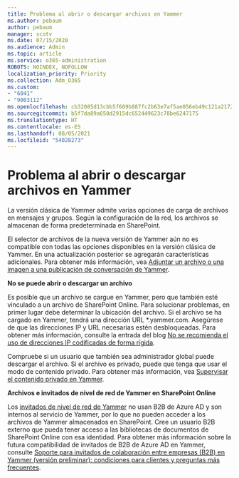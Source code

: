 ```yaml
---
title: Problema al abrir o descargar archivos en Yammer
ms.author: pebaum
author: pebaum
manager: scotv
ms.date: 07/15/2020
ms.audience: Admin
ms.topic: article
ms.service: o365-administration
ROBOTS: NOINDEX, NOFOLLOW
localization_priority: Priority
ms.collection: Adm_O365
ms.custom:
- "6041"
- "9003112"
ms.openlocfilehash: cb32085d13cbb5f609b887fc2b63e7af5ae056eb49c121a21722a147c67e30d8
ms.sourcegitcommit: b5f7da89a650d2915dc652449623c78be6247175
ms.translationtype: HT
ms.contentlocale: es-ES
ms.lasthandoff: 08/05/2021
ms.locfileid: "54028273"
---
```

# <a name="issue-opening-or-downloading-files-in-yammer"></a>Problema al abrir o descargar archivos en Yammer

La versión clásica de Yammer admite varias opciones de carga de archivos en mensajes y grupos. Según la configuración de la red, los archivos se almacenan de forma predeterminada en SharePoint.

El selector de archivos de la nueva versión de Yammer aún no es compatible con todas las opciones disponibles en la versión clásica de Yammer. En una actualización posterior se agregarán características adicionales. Para obtener más información, vea [Adjuntar un archivo o una imagen a una publicación de conversación de Yammer](https://support.microsoft.com/office/attach-a-file-or-image-to-a-yammer-conversation-post-8d2d17f7-8f37-4535-961e-518d751be7e8).

**No se puede abrir o descargar un archivo**  

Es posible que un archivo se cargue en Yammer, pero que también esté vinculado a un archivo de SharePoint Online. Para solucionar problemas, en primer lugar debe determinar la ubicación del archivo. Si el archivo se ha cargado en Yammer, tendrá una dirección URL *.yammer.com. Asegúrese de que las direcciones IP y URL necesarias estén desbloqueadas. Para obtener más información, consulte la entrada del blog [No se recomienda el uso de direcciones IP codificadas de forma rígida](https://techcommunity.microsoft.com/t5/yammer-blog/using-hard-coded-ip-addresses-for-yammer-is-not-recommended/ba-p/276592).

Compruebe si un usuario que también sea administrador global puede descargar el archivo. Si el archivo es privado, puede que tenga que usar el modo de contenido privado. Para obtener más información, vea [Supervisar el contenido privado en Yammer](https://docs.microsoft.com/yammer/manage-security-and-compliance/monitor-private-content).  

**Archivos e invitados de nivel de red de Yammer en SharePoint Online**  

Los [invitados de nivel de red de Yammer](https://docs.microsoft.com/yammer/manage-yammer-users/add-block-or-remove-users#invite-guests) no usan B2B de Azure AD y son internos al servicio de Yammer, por lo que no pueden acceder a los archivos de Yammer almacenados en SharePoint. Cree un usuario B2B externo que pueda tener acceso a las bibliotecas de documentos de SharePoint Online con esa identidad. Para obtener más información sobre la futura compatibilidad de invitados de B2B de Azure AD en Yammer, consulte [Soporte para invitados de colaboración entre empresas (B2B) en Yammer (versión preliminar): condiciones para clientes y preguntas más frecuentes](https://docs.microsoft.com/yammer/get-started-with-yammer/azure-ad-b2b-guests-yammer).